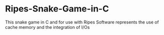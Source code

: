 # Ripes-Snake-Game-in-C
This snake game in C and for use with Ripes Software represents the use of cache memory and the integration of I/Os 
